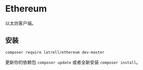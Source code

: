 # Ethereum

以太坊客户端。

## 安装

```
composer require latrell/ethereum dev-master
```

更新你的依赖包 ```composer update``` 或者全新安装 ```composer install```。

